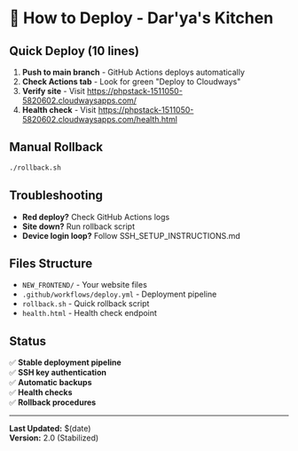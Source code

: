 # 🚀 How to Deploy - Dar'ya's Kitchen

## Quick Deploy (10 lines)

1. **Push to main branch** - GitHub Actions deploys automatically
2. **Check Actions tab** - Look for green "Deploy to Cloudways" 
3. **Verify site** - Visit https://phpstack-1511050-5820602.cloudwaysapps.com/
4. **Health check** - Visit https://phpstack-1511050-5820602.cloudwaysapps.com/health.html

## Manual Rollback

```bash
./rollback.sh
```

## Troubleshooting

- **Red deploy?** Check GitHub Actions logs
- **Site down?** Run rollback script
- **Device login loop?** Follow SSH_SETUP_INSTRUCTIONS.md

## Files Structure

- `NEW_FRONTEND/` - Your website files
- `.github/workflows/deploy.yml` - Deployment pipeline
- `rollback.sh` - Quick rollback script
- `health.html` - Health check endpoint

## Status

✅ **Stable deployment pipeline**  
✅ **SSH key authentication**  
✅ **Automatic backups**  
✅ **Health checks**  
✅ **Rollback procedures**  

---
**Last Updated:** $(date)  
**Version:** 2.0 (Stabilized)

